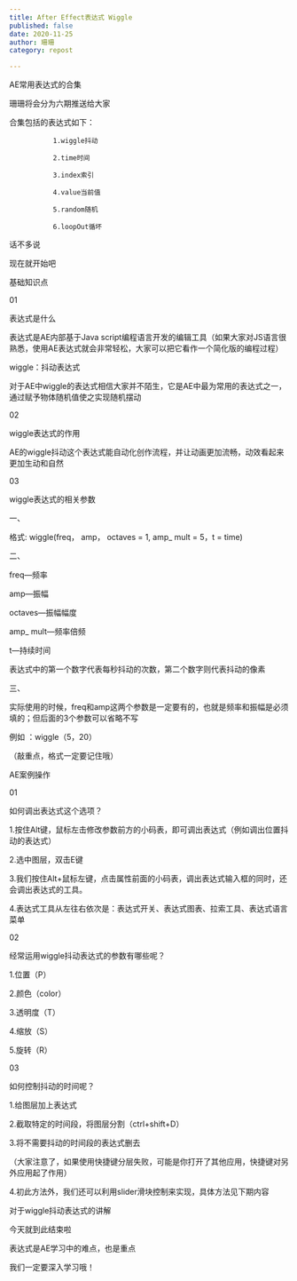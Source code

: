 ```yaml
---
title: After Effect表达式 Wiggle
published: false
date: 2020-11-25
author: 珊珊
category: repost

---
```


AE常用表达式的合集

珊珊将会分为六期推送给大家

合集包括的表达式如下：

               1.wiggle抖动
    
               2.time时间
    
               3.index索引
    
               4.value当前值
    
               5.random随机
    
               6.loopOut循坏

话不多说

现在就开始吧



基础知识点

01

表达式是什么

表达式是AE内部基于Java script编程语言开发的编辑工具（如果大家对JS语言很熟悉，使用AE表达式就会非常轻松，大家可以把它看作一个简化版的编程过程）

wiggle：抖动表达式

对于AE中wiggle的表达式相信大家并不陌生，它是AE中最为常用的表达式之一，通过赋予物体随机值使之实现随机摆动

02

wiggle表达式的作用

AE的wiggle抖动这个表达式能自动化创作流程，并让动画更加流畅，动效看起来更加生动和自然

03

wiggle表达式的相关参数

一、

格式: wiggle(freq， amp， octaves = 1, amp_ mult = 5，t = time)

二、

freq—频率

amp—振幅

octaves—振幅幅度

amp_ mult—频率倍频

t—持续时间

表达式中的第一个数字代表每秒抖动的次数，第二个数字则代表抖动的像素

三、

实际使用的时候，freq和amp这两个参数是一定要有的，也就是频率和振幅是必须填的；但后面的3个参数可以省略不写

例如 ：wiggle（5，20）

（敲重点，格式一定要记住哦）





AE案例操作



01

如何调出表达式这个选项？



1.按住Alt键，鼠标左击修改参数前方的小码表，即可调出表达式（例如调出位置抖动的表达式）


2.选中图层，双击E键


3.我们按住Alt+鼠标左键，点击属性前面的小码表，调出表达式输入框的同时，还会调出表达式的工具。



4.表达式工具从左往右依次是：表达式开关、表达式图表、拉索工具、表达式语言菜单




02

经常运用wiggle抖动表达式的参数有哪些呢？



1.位置（P）

2.颜色（color）

3.透明度（T）

4.缩放（S）

5.旋转（R）




03

如何控制抖动的时间呢？



1.给图层加上表达式

2.截取特定的时间段，将图层分割（ctrl+shift+D）

3.将不需要抖动的时间段的表达式删去


（大家注意了，如果使用快捷键分层失败，可能是你打开了其他应用，快捷键对另外应用起了作用）

4.初此方法外，我们还可以利用slider滑块控制来实现，具体方法见下期内容





对于wiggle抖动表达式的讲解

今天就到此结束啦



表达式是AE学习中的难点，也是重点

我们一定要深入学习哦！

